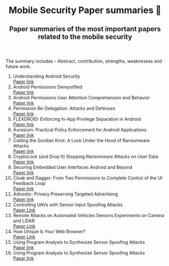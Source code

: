 <html>
  <header>
    <h1 title="Paper Summaries"> Mobile Security Paper summaries 📃</h1>
    <h2>Paper summaries of the most important papers related to the mobile security</h2>
  </header>
  
  <body>
  <p>The summary includes - Abstract, contribution, strengths, weaknesses and future work.</p>
    <ol>
      <li>Understanding Android Security</li>
      <a href="https://courses.cs.washington.edu/courses/cse484/14au/reading/android.pdf">Paper link</a>
      <li>Android Permissions Demystified</li>
      <a href="https://people.eecs.berkeley.edu/~dawnsong/papers/2011%20Android%20permissions%20demystified.pdf">Paper link</a>
      <li>Android Permissions User Attention Comprehension and Behavior</li>
      <a href="https://cups.cs.cmu.edu/soups/2012/proceedings/a3_Felt.pdf">Paper link</a>
      <li>Permission Re-Delegation: Attacks and Defenses</li>
      <a href="http://www.cs.columbia.edu/~lierranli/coms6998-10Spring2013/papers/perredel_usenixsec2011.pdf">Paper link</a>
      <li>FLEXDROID: Enforcing In-App Privilege Separation in Android</li>
      <a href="https://gts3.org/assets/papers/2016/seo:flexdroid.pdf">Paper link</a>
      <li>Aurasium: Practical Policy Enforcement for Android Applications</li>
      <a href="https://www.usenix.org/conference/usenixsecurity12/technical-sessions/presentation/xu_rubin">Paper link</a>
      <li>Cutting the Gordian Knot: A Look Under the Hood of Ransomware Attacks</li>
      <a href="https://seclab.ccs.neu.edu/static/publications/dimva2015ransomware.pdf">Paper link</a>
      <li>CryptoLock (and Drop It) Stopping Ransomware Attacks on User Data</li>
      <a href="https://ieeexplore.ieee.org/document/7536529/">Paper link</a>
      <li>Securing Embedded User Interfaces Android and Beyond</li>
      <a href="https://www.usenix.org/system/files/conference/usenixsecurity13/sec13-paper_roesner.pdf">Paper link</a>
      <li>Cloak and Dagger: From Two Permissions to Complete Control of the UI Feedback Loop</li>
      <a href="http://iisp.gatech.edu/sites/default/files/documents/ieee_sp17_cloak_and_dagger_final.pdf">Paper link</a>
      <li>Adnostic: Privacy Preserving Targeted Advertising</li>
      <a href="https://crypto.stanford.edu/adnostic/adnostic.pdf">Paper link</a>
      <li>Controlling UAVs with Sensor Input Spoofing Attacks</li>
      <a href="https://www.usenix.org/system/files/conference/woot16/woot16-paper-davidson.pdf">Paper Link</a>
      <li>Remote Attacks on Automated Vehicles Sensors Experiments on Camera and LiDAR</li>
      <a href="https://pdfs.semanticscholar.org/e06f/ef73f5bad0489bb033f490d41a046f61878a.pdf">Paper Link</a>
      <li>How Unique Is Your Web Browser?</li>
      <a href="https://panopticlick.eff.org/static/browser-uniqueness.pdf">Paper Link</a>
      <li>Using Program Analysis to Synthesize Sensor Spoofing Attacks</li>
      <a href="https://www.cs.cornell.edu/~shmat/shmat_asiaccs17.pdf">Papar link</a>
      <li>Using Program Analysis to Synthesize Sensor Spoofing Attacks</li>
      <a href="https://www.cs.cornell.edu/~shmat/shmat_asiaccs17.pdf">Papar link</a>
    </ol>
  </body>
</html>
